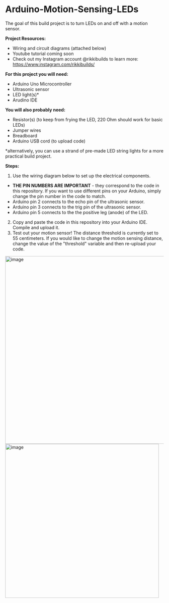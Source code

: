 # Arduino-Motion-Sensing-LEDs
The goal of this build project is to turn LEDs on and off with a motion sensor.

**Project Resources:**
- Wiring and circuit diagrams (attached below)
- Youtube tutorial coming soon
- Check out my Instagram account @rikkibuilds to learn more: https://www.instagram.com/rikkibuilds/ 

**For this project you will need:**
- Arduino Uno Microcontroller
- Ultrasonic sensor
- LED light(s)*
- Arudino IDE
  
**You will also probably need:**
- Resistor(s) (to keep from frying the LED, 220 Ohm should work for basic LEDs)
- Jumper wires
- Breadboard
- Arduino USB cord (to upload code)

*alternatively, you can use a strand of pre-made LED string lights for a more practical build project.

**Steps:**
1. Use the wiring diagram below to set up the electrical components.
- **THE PIN NUMBERS ARE IMPORTANT** - they correspond to the code in this repository.
  If you want to use different pins on your Arduino, simply change the pin number in the code to match.
- Arduino pin 2 connects to the echo pin of the ultrasonic sensor.
- Arduino pin 3 connects to the trig pin of the ultrasonic sensor.
- Arduino pin 5 connects to the the positive leg (anode) of the LED.
2. Copy and paste the code in this repository into your Arduino IDE. Compile and upload it.
3. Test out your motion sensor! The distance threshold is currently set to 55 centimeters.
  If you would like to change the motion sensing distance, change the value of the "threshold" variable and then re-upload your code. 

<img width="595" alt="image" src="https://github.com/user-attachments/assets/83e41bc6-84fe-42f0-b1d4-9169f31bf563">

<img width="488" alt="image" src="https://github.com/user-attachments/assets/293f0d91-1d75-48c1-9596-9e0c261bcfa5">


